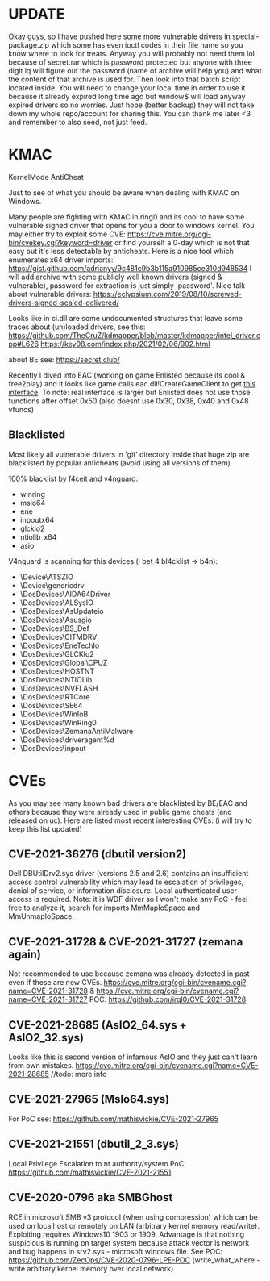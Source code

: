 # UPDATE
Okay guys, so I have pushed here some more vulnerable drivers in special-package.zip which some has even ioctl codes in their file name so you know where to look for treats. Anyway you will probably not need them lol because of secret.rar which is password protected but anyone with three digit iq will figure out the password (name of archive will help you) and what the content of that archive is used for. Then look into that batch script located inside. You will need to change your local time in order to use it because it already expired long time ago but window$ will load anyway expired drivers so no worries. Just hope (better backup) they will not take down my whole repo/account for sharing this. You can thank me later <3 and remember to also seed, not just feed.

# KMAC
KernelMode AntiCheat

Just to see of what you should be aware when dealing with KMAC on Windows.

Many people are fighting with KMAC in ring0 and its cool to have some vulnerable signed driver that opens for you a door to windows kernel. You may either try to exploit some CVE: https://cve.mitre.org/cgi-bin/cvekey.cgi?keyword=driver or find yourself a 0-day which is not that easy but it's less detectable by anticheats. Here is a nice tool which enumerates x64 driver imports: https://gist.github.com/adrianyy/9c481c9b3b115a910985ce310d948534
I will add archive with some publicly well known drivers (signed & vulnerable), password for extraction is just simply 'password'. Nice talk about vulnerable drivers: https://eclypsium.com/2019/08/10/screwed-drivers-signed-sealed-delivered/

Looks like in ci.dll are some undocumented structures that leave some traces about (un)loaded drivers, see this:
https://github.com/TheCruZ/kdmapper/blob/master/kdmapper/intel_driver.cpp#L626 https://key08.com/index.php/2021/02/06/902.html

about BE see: https://secret.club/

Recently I dived into EAC (working on game Enlisted because its cool & free2play) and it looks like game calls eac.dll!CreateGameClient to get [this interface](https://github.com/mathisvickie/EAC-Emulator/blob/main/dllmain.cpp#L4). To note: real interface is larger but Enlisted does not use those functions after offset 0x50 (also doesnt use 0x30, 0x38, 0x40 and 0x48 vfuncs)

## Blacklisted
Most likely all vulnerable drivers in 'git' directory inside that huge zip are blacklisted by popular anticheats (avoid using all versions of them).

100% blacklist by f4ceit and v4nguard:
- winring
- msio64
- ene
- inpoutx64
- glckio2
- ntiolib_x64
- asio

V4nguard is scanning for this devices (i bet 4 bl4cklist -> b4n):
- \Device\ATSZIO
- \Device\genericdrv
- \DosDevices\AIDA64Driver
- \DosDevices\ALSysIO
- \DosDevices\AsUpdateio
- \DosDevices\Asusgio
- \DosDevices\BS_Def
- \DosDevices\CITMDRV
- \DosDevices\EneTechIo
- \DosDevices\GLCKIo2
- \DosDevices\Global\CPUZ
- \DosDevices\HOSTNT
- \DosDevices\NTIOLib
- \DosDevices\NVFLASH
- \DosDevices\RTCore
- \DosDevices\SE64
- \DosDevices\WinIoB
- \DosDevices\WinRing0
- \DosDevices\ZemanaAntiMalware
- \DosDevices\driveragent%d
- \DosDevices\inpout

# CVEs
As you may see many known bad drivers are blacklisted by BE/EAC and others because they were already used in public game cheats (and released on uc). Here are listed most recent  interesting CVEs: (i will try to keep this list updated)

## CVE-2021-36276 (dbutil version2)
Dell DBUtilDrv2.sys driver (versions 2.5 and 2.6) contains an insufficient access control vulnerability which may lead to escalation of privileges, denial of service, or information disclosure. Local authenticated user access is required.
Note: it is WDF driver so I won't make any PoC - feel free to analyze it, search for imports MmMapIoSpace and MmUnmapIoSpace.

## CVE-2021-31728 & CVE-2021-31727 (zemana again)
Not recommended to use because zemana was already detected in past even if these are new CVEs. https://cve.mitre.org/cgi-bin/cvename.cgi?name=CVE-2021-31728 & https://cve.mitre.org/cgi-bin/cvename.cgi?name=CVE-2021-31727 POC: https://github.com/irql0/CVE-2021-31728

## CVE-2021-28685 (AsIO2_64.sys + AsIO2_32.sys)
Looks like this is second version of infamous AsIO and they just can't learn from own mistakes. https://cve.mitre.org/cgi-bin/cvename.cgi?name=CVE-2021-28685
//todo: more info

## CVE-2021-27965 (MsIo64.sys)
For PoC see: https://github.com/mathisvickie/CVE-2021-27965

## CVE-2021-21551 (dbutil_2_3.sys)
Local Privilege Escalation to nt authority/system PoC: https://github.com/mathisvickie/CVE-2021-21551

## CVE-2020-0796 aka SMBGhost
RCE in microsoft SMB v3 protocol (when using compression) which can be used on localhost or remotely on LAN (arbitrary kernel memory read/write). Exploiting requires Windows10 1903 or 1909. Advantage is that nothing suspicious is running on target system because attack vector is network and bug happens in srv2.sys - microsoft windows file. See POC: https://github.com/ZecOps/CVE-2020-0796-LPE-POC (write_what_where - write arbitrary kernel memory over local network)
